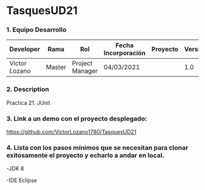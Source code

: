 # TasquesUD21

### 1. Equipo Desarrollo
|Developer	| Rama | Rol | Fecha Incorporación | Proyecto	| Versión|
| ------------ | ------------ | ------------ | ------------ | ------------ | ------------ |
|Víctor Lozano |	Master	| Project Manager	| 04/03/2021 | | 1.0|
### 2. Description
Practica 21. JUnit
### 3. Link a un demo con el proyecto desplegado:
https://github.com/VictorLozano1780/TasquesUD21
### 4. Lista con los pasos mínimos que se necesitan para clonar exitosamente el proyecto y echarlo a andar en local.
-JDK 8

-IDE Eclipse
